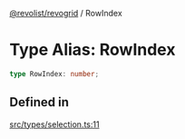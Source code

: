 [@revolist/revogrid](README.md) / RowIndex

# Type Alias: RowIndex

```ts
type RowIndex: number;
```

## Defined in

[src/types/selection.ts:11](https://github.com/revolist/revogrid/blob/74012ec30398bf39d0acc929bd7f7963856aba4e/src/types/selection.ts#L11)
